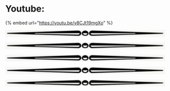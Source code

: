 # Youtube:



{% embed url="https://youtu.be/y8CJt19mgXo" %}

![](../.gitbook/assets/image%20%2824%29.png)









![](../.gitbook/assets/image%20%2820%29.png)





![](../.gitbook/assets/image%20%2816%29.png)







![](../.gitbook/assets/image%20%2822%29.png)





![](../.gitbook/assets/image%20%2819%29.png)









